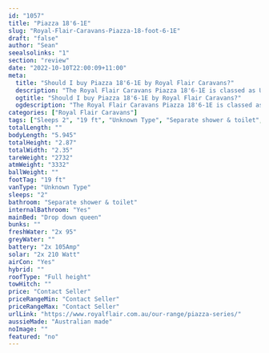 ```yaml
---
id: "1057"
title: "Piazza 18'6-1E"
slug: "Royal-Flair-Caravans-Piazza-18-foot-6-1E"
draft: "false"
author: "Sean"
seealsolinks: "1"
section: "review"
date: "2022-10-10T22:00:09+11:00"
meta:
  title: "Should I buy Piazza 18'6-1E by Royal Flair Caravans?"
  description: "The Royal Flair Caravans Piazza 18'6-1E is classed as Unknown Type, and sleeps 2 people. It is Australian made and comes in at 19 ft. It generally has Separate shower & toilet."
  ogtitle: "Should I buy Piazza 18'6-1E by Royal Flair Caravans?"
  ogdescription: "The Royal Flair Caravans Piazza 18'6-1E is classed as Unknown Type, and sleeps 2 people. It is Australian made and comes in at 19 ft. It generally has Separate shower & toilet."
categories: ["Royal Flair Caravans"]
tags: ["Sleeps 2", "19 ft", "Unknown Type", "Separate shower & toilet", "Full height", "Price Unknown"]
totalLength: ""
bodyLength: "5.945"
totalHeight: "2.87"
totalWidth: "2.35"
tareWeight: "2732"
atmWeight: "3332"
ballWeight: ""
footTag: "19 ft"
vanType: "Unknown Type"
sleeps: "2"
bathroom: "Separate shower & toilet"
internalBathroom: "Yes"
mainBed: "Drop down queen"
bunks: ""
freshWater: "2x 95"
greyWater: ""
battery: "2x 105Amp"
solar: "2x 210 Watt"
airCon: "Yes"
hybrid: ""
roofType: "Full height"
towHitch: ""
price: "Contact Seller"
priceRangeMin: "Contact Seller"
priceRangeMax: "Contact Seller"
urlLink: "https://www.royalflair.com.au/our-range/piazza-series/"
aussieMade: "Australian made"
noImage: ""
featured: "no"
---
```

